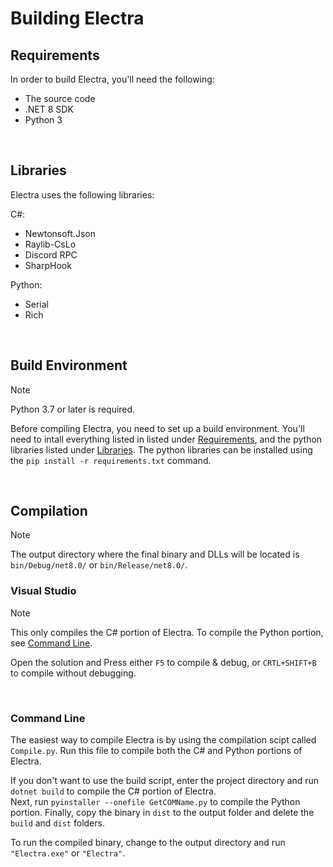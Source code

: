 # Building Electra
## Requirements
In order to build Electra, you'll need the following:

* The source code
* .NET 8 SDK
* Python 3

<br/>

## Libraries
Electra uses the following libraries:

C#:
* Newtonsoft.Json
* Raylib-CsLo
* Discord RPC
* SharpHook

Python:
* Serial
* Rich

<br/>

## Build Environment
> [!NOTE]
> Python 3.7 or later is required.

Before compiling Electra, you need to set up a build environment. You'll need to intall everything listed in listed under [Requirements](#requirements), and the python libraries listed under [Libraries](#libraries). The python libraries can be installed using the `pip install -r requirements.txt` command.


<br/>

## Compilation
> [!NOTE]
> The output directory where the final binary and DLLs will be located is `bin/Debug/net8.0/` or `bin/Release/net8.0/`.

### Visual Studio
> [!NOTE]
> This only compiles the C# portion of Electra. To compile the Python portion, see [Command Line](#command-line).

Open the solution and Press either `F5` to compile & debug, or `CRTL+SHIFT+B` to compile without debugging.

<br/>

### Command Line
The easiest way to compile Electra is by using the compilation scipt called `Compile.py`. Run this file to compile both the C# and Python portions of Electra.

If you don't want to use the build script, enter the project directory and run `dotnet build` to compile the C# portion of Electra.<br/>
Next, run `pyinstaller --onefile GetCOMName.py` to compile the Python portion. Finally, copy the binary in `dist` to the output folder and delete the `build` and `dist` folders.

To run the compiled binary, change to the output directory and run `"Electra.exe"` or `"Electra"`.